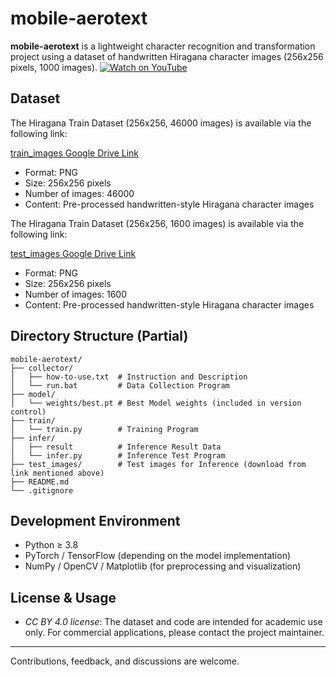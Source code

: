 # mobile-aerotext

**mobile-aerotext** is a lightweight character recognition and transformation project using a dataset of handwritten Hiragana character images (256x256 pixels, 1000 images).
[![Watch on YouTube](https://img.youtube.com/vi/zxwabglNMT0/0.jpg)](https://youtu.be/zxwabglNMT0?si=ltFUmZbv-KYWacYm)

## Dataset

The Hiragana Train Dataset (256x256, 46000 images) is available via the following link:

[train_images Google Drive Link](https://drive.google.com/file/d/1oKIFJD2T-bTw3Y_d1SU3SvIjHKCjCq6v/view?usp=drive_link)

- Format: PNG
- Size: 256x256 pixels
- Number of images: 46000
- Content: Pre-processed handwritten-style Hiragana character images

The Hiragana Train Dataset (256x256, 1600 images) is available via the following link:

[test_images Google Drive Link](https://drive.google.com/file/d/1A-qv_GlGpE46OKY9vRzmBpvBK3dWHcFS/view?usp=drive_link)

- Format: PNG
- Size: 256x256 pixels
- Number of images: 1600
- Content: Pre-processed handwritten-style Hiragana character images

## Directory Structure (Partial)

```
mobile-aerotext/
├── collector/
│   ├── how-to-use.txt  # Instruction and Description
│   └── run.bat         # Data Collection Program
├── model/
│   └── weights/best.pt # Best Model weights (included in version control)
├── train/
│   └── train.py        # Training Program
├── infer/
│   ├── result          # Inference Result Data
│   └── infer.py        # Inference Test Program
├── test_images/        # Test images for Inference (download from link mentioned above)
├── README.md
└── .gitignore
```

## Development Environment

- Python ≥ 3.8
- PyTorch / TensorFlow (depending on the model implementation)
- NumPy / OpenCV / Matplotlib (for preprocessing and visualization)

## License & Usage

- _CC BY 4.0 license_: The dataset and code are intended for academic use only. For commercial applications, please contact the project maintainer.

---

Contributions, feedback, and discussions are welcome.
